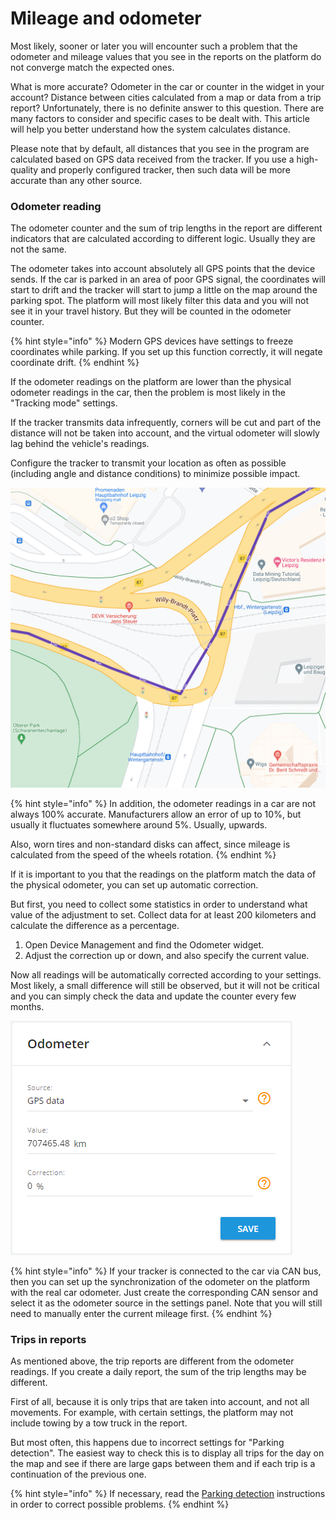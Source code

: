 # Mileage and odometer

Most likely, sooner or later you will encounter such a problem that the odometer and mileage values ​​that you see in the reports on the platform do not converge match the expected ones.

What is more accurate? Odometer in the car or counter in the widget in your account? Distance between cities calculated from a map or data from a trip report? Unfortunately, there is no definite answer to this question. There are many factors to consider and specific cases to be dealt with. This article will help you better understand how the system calculates distance.

Please note that by default, all distances that you see in the program are calculated based on GPS data received from the tracker. If you use a high-quality and properly configured tracker, then such data will be more accurate than any other source.

### Odometer reading

The odometer counter and the sum of trip lengths in the report are different indicators that are calculated according to different logic. Usually they are not the same.

The odometer takes into account absolutely all GPS points that the device sends. If the car is parked in an area of poor GPS signal, the coordinates will start to drift and the tracker will start to jump a little on the map around the parking spot. The platform will most likely filter this data and you will not see it in your travel history. But they will be counted in the odometer counter.

{% hint style="info" %}
Modern GPS devices have settings to freeze coordinates while parking. If you set up this function correctly, it will negate coordinate drift.
{% endhint %}

If the odometer readings on the platform are lower than the physical odometer readings in the car, then the problem is most likely in the "Tracking mode" settings.

If the tracker transmits data infrequently, corners will be cut and part of the distance will not be taken into account, and the virtual odometer will slowly lag behind the vehicle's readings.

Configure the tracker to transmit your location as often as possible (including angle and distance conditions) to minimize possible impact.

![](attachments/image-20230728-103318.png)

{% hint style="info" %}
In addition, the odometer readings in a car are not always 100% accurate. Manufacturers allow an error of up to 10%, but usually it fluctuates somewhere around 5%. Usually, upwards.

Also, worn tires and non-standard disks can affect, since mileage is calculated from the speed of the wheels rotation.
{% endhint %}

If it is important to you that the readings on the platform match the data of the physical odometer, you can set up automatic correction.

But first, you need to collect some statistics in order to understand what value of the adjustment to set. Collect data for at least 200 kilometers and calculate the difference as a percentage.

1. Open Device Management and find the Odometer widget.
2. Adjust the correction up or down, and also specify the current value.

Now all readings will be automatically corrected according to your settings. Most likely, a small difference will still be observed, but it will not be critical and you can simply check the data and update the counter every few months.

![Mileage and odometer](attachments/image-20231130-083736.png)

{% hint style="info" %}
If your tracker is connected to the car via CAN bus, then you can set up the synchronization of the odometer on the platform with the real car odometer. Just create the corresponding CAN sensor and select it as the odometer source in the settings panel. Note that you will still need to manually enter the current mileage first.
{% endhint %}

### Trips in reports

As mentioned above, the trip reports are different from the odometer readings. If you create a daily report, the sum of the trip lengths may be different.

First of all, because it is only trips that are taken into account, and not all movements. For example, with certain settings, the platform may not include towing by a tow truck in the report.

But most often, this happens due to incorrect settings for "Parking detection". The easiest way to check this is to display all trips for the day on the map and see if there are large gaps between them and if each trip is a continuation of the previous one.

{% hint style="info" %}
If necessary, read the [Parking detection](https://app.gitbook.com/s/446mKak1zDrGv70ahuYZ/guide/devices-and-settings/location-and-movement/parking-detection-widget) instructions in order to correct possible problems.
{% endhint %}

